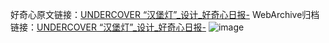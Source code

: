好奇心原文链接：[UNDERCOVER “汉堡灯”_设计_好奇心日报-](https://www.qdaily.com/articles/10000.html)
WebArchive归档链接：[UNDERCOVER “汉堡灯”_设计_好奇心日报-](http://web.archive.org/web/20190623155430/https://www.qdaily.com/articles/10000.html)
![image](http://ww3.sinaimg.cn/large/007d5XDply1g3vhkc9kizj30u02q8dx8)